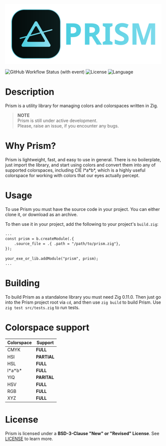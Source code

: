<img src="common/assets/Prism_Banner.svg"/>

![GitHub Workflow Status (with event)](https://img.shields.io/github/actions/workflow/status/nitrogenez/prism/ci.yml?style=flat-square&logo=github&labelColor=040b0b)
![License](https://img.shields.io/github/license/nitrogenez/prism?style=flat-square&logo=freebsd&labelColor=040b0b&color=8fdff0)
![Language](https://img.shields.io/badge/_-pure_zig-blue?style=flat-square&logo=zig&logoColor=white&labelColor=040b0b&color=8fdff0)

# Description

Prism is a utility library for managing colors and colorspaces written in Zig.  

> **NOTE**  
> Prism is still under active development.  
> Please, raise an issue, if you encounter any bugs.

# Why Prism?
Prism is lightweight, fast, and easy to use in general. There is no boilerplate, just import the library, and start using colors and convert them into any of supported colorspaces, including CIE l\*a\*b\*, which is a highly useful colorspace for working with colors that our eyes actually percept.

# Usage
To use Prism you must have the source code in your project. You can either clone it, or download as an archive.  

To then use it in your project, add the following to your project's `build.zig`:

```zig
...
const prism = b.createModule(.{
    .source_file = .{ .path = "/path/to/prism.zig"},
});

your_exe_or_lib.addModule("prism", prism);
...
```

# Building
To build Prism as a standalone library you must need Zig 0.11.0. Then just go into the Prism project root via `cd`, and then use `zig build` to build Prism. Use `zig test src/tests.zig` to run tests.

# Colorspace support
| Colorspace | Support     |
| ---------- | ----------- |
| CMYK       | **FULL**    |
| HSI        | **PARTIAL** |
| HSL        | **FULL**    |
| l\*a\*b\*  | **FULL**    |
| YIQ        | **PARITAL** |
| HSV        | **FULL**    |
| RGB        | **FULL**    |
| XYZ        | **FULL**    |

# License
Prism is licensed under a **BSD-3-Clause "New" or "Revised" License**. See [LICENSE](LICENSE) to learn more.
